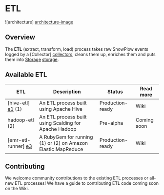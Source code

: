# ETL

![architecture] [architecture-image]

## Overview

The **ETL** (extract, transform, load) process takes raw SnowPlow events logged by a [Collector] [collectors], cleans them up, enriches them and puts them into [Storage] [storage].

## Available ETL

| ETL                             | Description                                                  | Status           | Read more                    |
|---------------------------------|--------------------------------------------------------------|------------------|------------------------------|
| [hive-etl] [e1] (1)             | An ETL process built using Apache Hive                       | Production-ready | Wiki                         |
| hadoop-etl (2)           | An ETL process built using Scalding for Apache Hadoop        | Pre-alpha        | Coming soon                  | 
| [emr-etl-runner] [e3]           | A RubyGem for running (1) or (2) on Amazon Elastic MapReduce | Production-ready | Wiki                         |  

## Contributing

We welcome community contributions to the existing ETL processes or all-new ETL processes! We have a guide to contributing ETL code coming soon on the Wiki. 

[architecture-image]: https://github.com/snowplow/snowplow/raw/master/3-etl/3-etl.png
[collectors]: https://github.com/snowplow/snowplow/tree/master/2-collectors
[storage]: https://github.com/snowplow/snowplow/tree/master/4-storage
[e1]: ./hive-etl/
[e2]: ./hadoop-etl/
[e3]: ./emr-etl-runner/